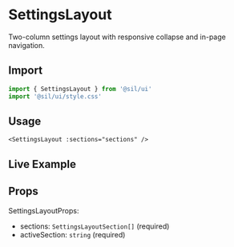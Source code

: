 # SettingsLayout

Two-column settings layout with responsive collapse and in-page navigation.

## Import

```ts
import { SettingsLayout } from '@sil/ui'
import '@sil/ui/style.css'
```

## Usage

```vue
<SettingsLayout :sections="sections" />
```

## Live Example

<Example>
  <SettingsLayout :sections="[{ id:'general', label:'General', icon:'settings' }, { id:'account', label:'Account', icon:'user' }]" active-section="general" />
</Example>

## Props

SettingsLayoutProps:
- sections: `SettingsLayoutSection[]` (required)
- activeSection: `string` (required)
